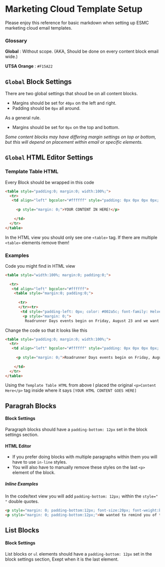 # Marketing Cloud Template Setup

Please enjoy this reference for basic markdown when setting up ESMC marketing cloud email templates. 

### Glossary
__Global__ : Without scope. (AKA, Should be done on every content block email wide.) 

__UTSA Orange__ : `#F15A22`

## `Global` Block Settings 

There are two global settings that shoud be on all content blocks.

* Margins should be set for `40px` on the left and right.
* Padding should be `0px` all around.

As a general rule. 
* Margins should be set for `0px` on the top and bottom.


*Some content blocks may have differing margin settings on top or bottom, but this will depend on placement within email or specific elements.* 

## `Global` HTML Editor Settings 
### Template Table HTML
Every Block should be wrapped in this code

```html
<table style="padding:0; margin:0; width:100%;">
  <tr>
   <td align="left" bgcolor="#ffffff" style="padding: 0px 0px 0px 0px; color: #002a5c; font-family: Helvetica, Arial, sans-serif; font-size: 15px; line-height: 22px; font-weight: 400;">
     
     <p style="margin: 0;">YOUR CONTENT IN HERE!</p>
    
    </td>
  </tr>
</table>
``` 

In the HTML view you should only see one `<table>` tag. If there are multiple `<table>` elements remove them! 

### Examples 
Code you might find in HTML view
```html
<table style="width:100%; margin:0; padding:0;">
 
  <tr>
   <td align="left" bgcolor="#ffffff">
    <table style="margin:0; padding:0;">
     
      <tr>
      </tr><tr>
       <td style="padding-left: 0px; color: #002a5c; font-family: Helvetica, Arial, sans-serif; font-size: 18px; line-height: 24px; font-weight: 400;">
        <p style="margin: 0;">
         Roadrunner Days events begin on Friday, August 23 and we want you to participate in as many events as possible. It is a ton of fun and great way to start the new academic year.</p></td></tr></table></td></tr></table>

```
Change the code so that it looks like this

```html
<table style="padding:0; margin:0; width:100%;">
  <tr>
   <td align="left" bgcolor="#ffffff" style="padding: 0px 0px 0px 0px; color: #002a5c; font-family: Helvetica, Arial, sans-serif; font-size: 15px; line-height: 22px; font-weight: 400;">
     
     <p style="margin: 0;">Roadrunner Days events begin on Friday, August 23 and we want you to participate in as many events as possible. It is a ton of fun and great way to start the new academic year.</p>
    
    </td>
  </tr>
</table>
```

Using the `Template Table HTML` from above I placed the original `<p>Content Here</p>` tag inside where it says `[YOUR HTML CONTENT GOES HERE]`




 

## Paragrah Blocks

#### Block Settings
Paragraph blocks should have a `padding-bottom: 12px` set in the block settings section. 

#### HTML Editor
* If you prefer doing blocks with multiple paragraphs within them you will have to use `in-line` styles. 
* You will also have to manually remove these styles on the last `<p>` element of the block.
  
##### Inline Examples
In the code/text view you will add `padding-bottom: 12px;` within the `style=" "` double quotes. 

```html
<p style="margin: 0; padding-bottom:12px; font-size:20px; font-weight:bold;">Dear %%First Name%%,</p>
<p style="margin: 0; padding-bottom:12px;">We wanted to remind you of the on-campus VA ...</p>
```


## List Blocks

#### Block Settings
List blocks or `ul` elements should have a `padding-bottom: 12px` set in the block settings section, Exept when it is the last element.


